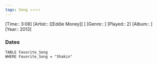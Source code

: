 ```yaml
---
tags: Song ⭐⭐⭐⭐ 
---
```

[Time:: 3:08]
[Artist:: [[Eddie Money]] ]
[Genre:: ]
[Played:: 2]
[Album:: ]
[Year:: 2013]
### Dates
````dataview
TABLE Favorite_Song
WHERE Favorite_Song = "Shakin"
````